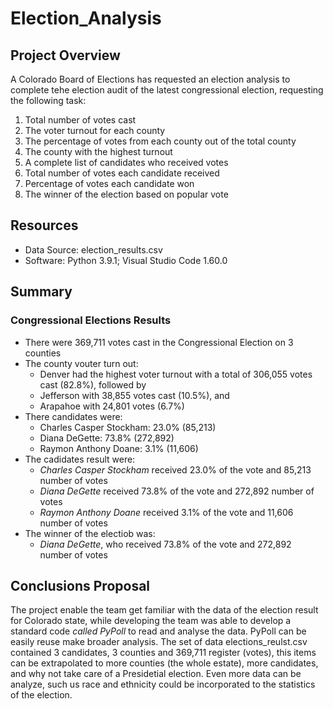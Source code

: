 # Election_Analysis

## Project Overview
A Colorado Board of Elections has requested an election analysis to complete tehe election audit of the latest congressional election, requesting the following task:

1. Total number of votes cast
2. The voter turnout for each county
3. The percentage of votes from each county out of the total county
4. The county with the highest turnout
5. A complete list of candidates who received votes
6. Total number of votes each candidate received
7. Percentage of votes each candidate won
8. The winner of the election based on popular vote

## Resources
- Data Source: election_results.csv
- Software: Python 3.9.1; Visual Studio Code 1.60.0

## Summary

### Congressional Elections Results
* There were 369,711 votes cast in the Congressional Election on 3 counties
* The county vouter turn out:
  * Denver had the highest voter turnout with a total of 306,055 votes cast (82.8%), followed by
  * Jefferson with 38,855 votes cast (10.5%), and
  * Arapahoe with 24,801 votes (6.7%)
* There candidates were:
  * Charles Casper Stockham: 23.0% (85,213)
  * Diana DeGette: 73.8% (272,892)
  * Raymon Anthony Doane: 3.1% (11,606)
* The cadidates result were:
  * *Charles Casper Stockham* received 23.0% of the vote and 85,213 number of votes
  * *Diana DeGette* received 73.8% of the vote and 272,892 number of votes
  * *Raymon Anthony Doane* received 3.1% of the vote and 11,606 number of votes
* The winner of the electiob was:
  * *Diana DeGette*, who received 73.8% of the vote and 272,892 number of votes

## Conclusions Proposal
The project enable the team get familiar with the data of the election result for Colorado state, while developing the team was able to develop a standard code *called PyPoll* to read and analyse the data. 
PyPoll can be easily reuse make broader analysis. The set of data elections_reulst.csv contained 3 candidates, 3 counties and 369,711 register (votes), this items can be extrapolated to more counties (the whole estate), more candidates, and why not take care of a Presidetial election. Even more data can be analyze, such us race and ethnicity could be incorporated to the statistics of the election.
